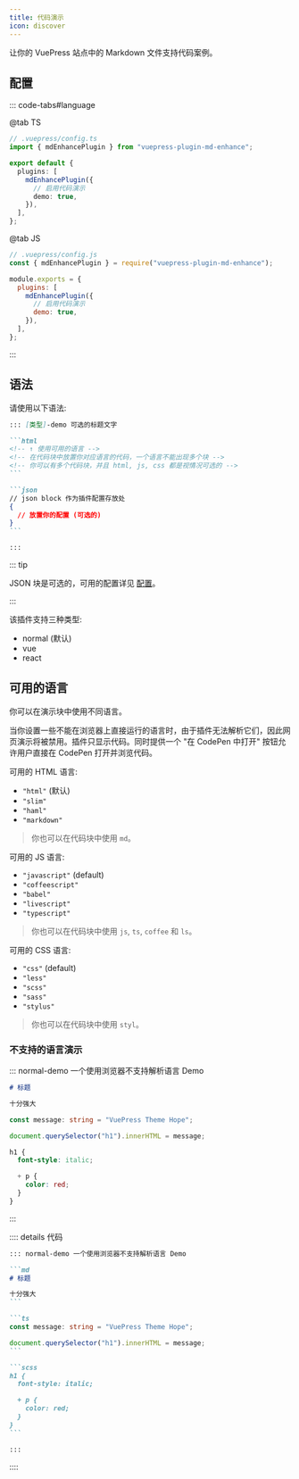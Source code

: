 ```yaml
---
title: 代码演示
icon: discover
---
```


让你的 VuePress 站点中的 Markdown 文件支持代码案例。

<!-- more -->

## 配置

::: code-tabs#language

@tab TS

```ts {8}
// .vuepress/config.ts
import { mdEnhancePlugin } from "vuepress-plugin-md-enhance";

export default {
  plugins: [
    mdEnhancePlugin({
      // 启用代码演示
      demo: true,
    }),
  ],
};
```

@tab JS

```js {8}
// .vuepress/config.js
const { mdEnhancePlugin } = require("vuepress-plugin-md-enhance");

module.exports = {
  plugins: [
    mdEnhancePlugin({
      // 启用代码演示
      demo: true,
    }),
  ],
};
```

:::

## 语法

请使用以下语法:

````md
::: [类型]-demo 可选的标题文字

```html
<!-- ↑ 使用可用的语言 -->
<!-- 在代码块中放置你对应语言的代码，一个语言不能出现多个块 -->
<!-- 你可以有多个代码块，并且 html, js, css 都是视情况可选的 -->
```

```json
// json block 作为插件配置存放处
{
  // 放置你的配置 (可选的)
}
```

:::
````

::: tip

JSON 块是可选的，可用的配置详见 [配置](../../config.md#demo)。

:::

该插件支持三种类型:

- normal (默认)
- vue
- react

## 可用的语言

你可以在演示块中使用不同语言。

当你设置一些不能在浏览器上直接运行的语言时，由于插件无法解析它们，因此网页演示将被禁用。插件只显示代码。同时提供一个 "在 CodePen 中打开" 按钮允许用户直接在 CodePen 打开并浏览代码。

可用的 HTML 语言:

- `"html"` (默认)
- `"slim"`
- `"haml"`
- `"markdown"`

> 你也可以在代码块中使用 `md`。

可用的 JS 语言:

- `"javascript"` (default)
- `"coffeescript"`
- `"babel"`
- `"livescript"`
- `"typescript"`

> 你也可以在代码块中使用 `js`, `ts`, `coffee` 和 `ls`。

可用的 CSS 语言:

- `"css"` (default)
- `"less"`
- `"scss"`
- `"sass"`
- `"stylus"`

> 你也可以在代码块中使用 `styl`。

### 不支持的语言演示

::: normal-demo 一个使用浏览器不支持解析语言 Demo

```md
# 标题

十分强大
```

```ts
const message: string = "VuePress Theme Hope";

document.querySelector("h1").innerHTML = message;
```

```scss
h1 {
  font-style: italic;

  + p {
    color: red;
  }
}
```

:::

:::: details 代码

````md
::: normal-demo 一个使用浏览器不支持解析语言 Demo

```md
# 标题

十分强大
```

```ts
const message: string = "VuePress Theme Hope";

document.querySelector("h1").innerHTML = message;
```

```scss
h1 {
  font-style: italic;

  + p {
    color: red;
  }
}
```

:::
````

::::
